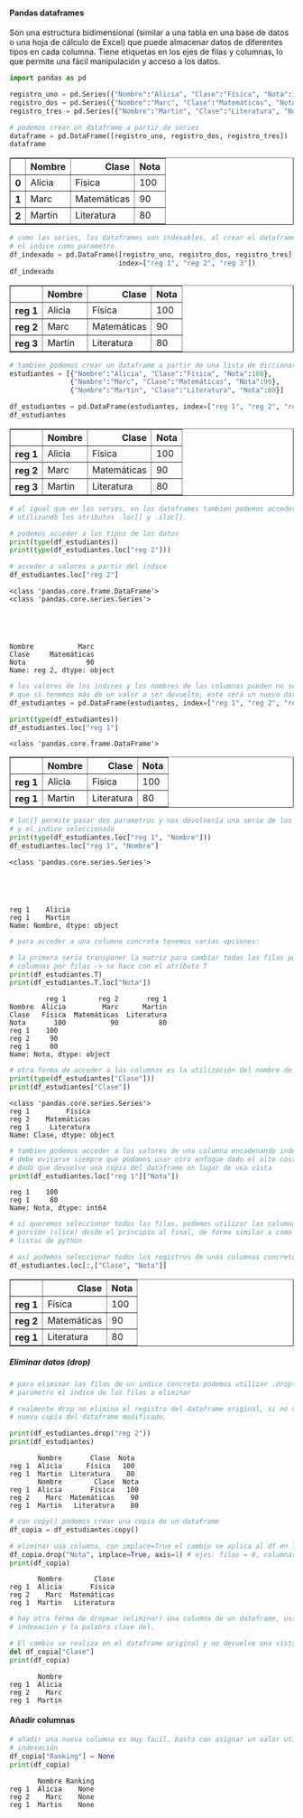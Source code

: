 #### Pandas dataframes
Son una estructura bidimensional (similar a una tabla en una base de datos o una hoja de cálculo de Excel) que puede almacenar datos de diferentes tipos en cada columna. Tiene etiquetas en los ejes de filas y columnas, lo que permite una fácil manipulación y acceso a los datos.


```python
import pandas as pd

registro_uno = pd.Series({"Nombre":"Alicia", "Clase":"Física", "Nota":100})
registro_dos = pd.Series({"Nombre":"Marc", "Clase":"Matemáticas", "Nota":90})
registro_tres = pd.Series({"Nombre":"Martin", "Clase":"Literatura", "Nota":80})
```


```python
# podemos crear un dataframe a partir de series
dataframe = pd.DataFrame([registro_uno, registro_dos, registro_tres])
dataframe
```




<div>
<style scoped>
    .dataframe tbody tr th:only-of-type {
        vertical-align: middle;
    }

    .dataframe tbody tr th {
        vertical-align: top;
    }

    .dataframe thead th {
        text-align: right;
    }
</style>
<table border="1" class="dataframe">
  <thead>
    <tr style="text-align: right;">
      <th></th>
      <th>Nombre</th>
      <th>Clase</th>
      <th>Nota</th>
    </tr>
  </thead>
  <tbody>
    <tr>
      <th>0</th>
      <td>Alicia</td>
      <td>Física</td>
      <td>100</td>
    </tr>
    <tr>
      <th>1</th>
      <td>Marc</td>
      <td>Matemáticas</td>
      <td>90</td>
    </tr>
    <tr>
      <th>2</th>
      <td>Martin</td>
      <td>Literatura</td>
      <td>80</td>
    </tr>
  </tbody>
</table>
</div>




```python
# como las series, los dataframes son indexables, al crear el dataframe podemos pasarle
# el indice como parametro
df_indexado = pd.DataFrame([registro_uno, registro_dos, registro_tres], 
                           index=["reg 1", "reg 2", "reg 3"])
df_indexado
```




<div>
<style scoped>
    .dataframe tbody tr th:only-of-type {
        vertical-align: middle;
    }

    .dataframe tbody tr th {
        vertical-align: top;
    }

    .dataframe thead th {
        text-align: right;
    }
</style>
<table border="1" class="dataframe">
  <thead>
    <tr style="text-align: right;">
      <th></th>
      <th>Nombre</th>
      <th>Clase</th>
      <th>Nota</th>
    </tr>
  </thead>
  <tbody>
    <tr>
      <th>reg 1</th>
      <td>Alicia</td>
      <td>Física</td>
      <td>100</td>
    </tr>
    <tr>
      <th>reg 2</th>
      <td>Marc</td>
      <td>Matemáticas</td>
      <td>90</td>
    </tr>
    <tr>
      <th>reg 3</th>
      <td>Martin</td>
      <td>Literatura</td>
      <td>80</td>
    </tr>
  </tbody>
</table>
</div>




```python
# tambien podemos crear un dataframe a partir de una lista de diccionarios
estudiantes = [{"Nombre":"Alicia", "Clase":"Física", "Nota":100},
               {"Nombre":"Marc", "Clase":"Matemáticas", "Nota":90},
               {"Nombre":"Martin", "Clase":"Literatura", "Nota":80}]

df_estudiantes = pd.DataFrame(estudiantes, index=["reg 1", "reg 2", "reg 3"])
df_estudiantes
```




<div>
<style scoped>
    .dataframe tbody tr th:only-of-type {
        vertical-align: middle;
    }

    .dataframe tbody tr th {
        vertical-align: top;
    }

    .dataframe thead th {
        text-align: right;
    }
</style>
<table border="1" class="dataframe">
  <thead>
    <tr style="text-align: right;">
      <th></th>
      <th>Nombre</th>
      <th>Clase</th>
      <th>Nota</th>
    </tr>
  </thead>
  <tbody>
    <tr>
      <th>reg 1</th>
      <td>Alicia</td>
      <td>Física</td>
      <td>100</td>
    </tr>
    <tr>
      <th>reg 2</th>
      <td>Marc</td>
      <td>Matemáticas</td>
      <td>90</td>
    </tr>
    <tr>
      <th>reg 3</th>
      <td>Martin</td>
      <td>Literatura</td>
      <td>80</td>
    </tr>
  </tbody>
</table>
</div>




```python
# al igual que en las series, en los dataframes tambien podemos acceder a los datos
# utilizando los atributos .loc[] y .iloc[]. 

# podemos acceder a los tipos de los datos
print(type(df_estudiantes))
print(type(df_estudiantes.loc["reg 2"]))

# acceder a valores a partir del indice
df_estudiantes.loc["reg 2"]
```

    <class 'pandas.core.frame.DataFrame'>
    <class 'pandas.core.series.Series'>
    




    Nombre           Marc
    Clase     Matemáticas
    Nota               90
    Name: reg 2, dtype: object




```python
# los valores de los indices y los nombres de las columnas pueden no ser unico, por lo 
# que si tenemos más de un valor a ser devuelto, este será un nuevo dataframe
df_estudiantes = pd.DataFrame(estudiantes, index=["reg 1", "reg 2", "reg 1"]) # <- tenemos 2 "reg 1"

print(type(df_estudiantes))
df_estudiantes.loc["reg 1"]
```

    <class 'pandas.core.frame.DataFrame'>
    




<div>
<style scoped>
    .dataframe tbody tr th:only-of-type {
        vertical-align: middle;
    }

    .dataframe tbody tr th {
        vertical-align: top;
    }

    .dataframe thead th {
        text-align: right;
    }
</style>
<table border="1" class="dataframe">
  <thead>
    <tr style="text-align: right;">
      <th></th>
      <th>Nombre</th>
      <th>Clase</th>
      <th>Nota</th>
    </tr>
  </thead>
  <tbody>
    <tr>
      <th>reg 1</th>
      <td>Alicia</td>
      <td>Física</td>
      <td>100</td>
    </tr>
    <tr>
      <th>reg 1</th>
      <td>Martin</td>
      <td>Literatura</td>
      <td>80</td>
    </tr>
  </tbody>
</table>
</div>




```python
# loc[] permite pasar dos parametros y nos devolvería una serie de los valores en la columna
# y el indice seleccionado
print(type(df_estudiantes.loc["reg 1", "Nombre"]))
df_estudiantes.loc["reg 1", "Nombre"]
```

    <class 'pandas.core.series.Series'>
    




    reg 1    Alicia
    reg 1    Martin
    Name: Nombre, dtype: object




```python
# para acceder a una columna concreta tenemos varias opciones:

# la primera sería transponer la matriz para cambiar todas las filas por columnas y todas las 
# columnas por filas -> se hace con el atributo T
print(df_estudiantes.T)
print(df_estudiantes.T.loc["Nota"])
```

             reg 1        reg 2       reg 1
    Nombre  Alicia         Marc      Martin
    Clase   Física  Matemáticas  Literatura
    Nota       100           90          80
    reg 1    100
    reg 2     90
    reg 1     80
    Name: Nota, dtype: object
    


```python
# otra forma de acceder a las columnas es la utilización del nombre de la columna
print(type(df_estudiantes["Clase"]))
print(df_estudiantes["Clase"])
```

    <class 'pandas.core.series.Series'>
    reg 1         Física
    reg 2    Matemáticas
    reg 1     Literatura
    Name: Clase, dtype: object
    


```python
# tambien podemos acceder a los valores de una columna encadenando indexado
# debe evitarse siempre que podamos usar otro enfoque dado el alto coste computacional
# dado que devuelve una copia del dataframe en lugar de una vista
print(df_estudiantes.loc["reg 1"]["Nota"])
```

    reg 1    100
    reg 1     80
    Name: Nota, dtype: int64
    


```python
# si queremos seleccionar todas las filas, podemos utilizar las columnas para obtener una 
# porción (slice) desde el principio al final, de forma similar a como lo haciamos en las 
# listas de python

# así podemos seleccionar todos los registros de unas columnas concretas
df_estudiantes.loc[:,["Clase", "Nota"]]
```




<div>
<style scoped>
    .dataframe tbody tr th:only-of-type {
        vertical-align: middle;
    }

    .dataframe tbody tr th {
        vertical-align: top;
    }

    .dataframe thead th {
        text-align: right;
    }
</style>
<table border="1" class="dataframe">
  <thead>
    <tr style="text-align: right;">
      <th></th>
      <th>Clase</th>
      <th>Nota</th>
    </tr>
  </thead>
  <tbody>
    <tr>
      <th>reg 1</th>
      <td>Física</td>
      <td>100</td>
    </tr>
    <tr>
      <th>reg 2</th>
      <td>Matemáticas</td>
      <td>90</td>
    </tr>
    <tr>
      <th>reg 1</th>
      <td>Literatura</td>
      <td>80</td>
    </tr>
  </tbody>
</table>
</div>



##### Eliminar datos (drop)


```python
# para eliminar las filas de un indice concreto podemos utilizar .drop() pasando como
# parametro el indice de las filas a eliminar

# realmente drop no elimina el registro del dataframe original, si no que genera una
# nueva copia del dataframe modificado.

print(df_estudiantes.drop("reg 2"))
print(df_estudiantes)
```

           Nombre       Clase  Nota
    reg 1  Alicia      Física   100
    reg 1  Martin  Literatura    80
           Nombre        Clase  Nota
    reg 1  Alicia       Física   100
    reg 2    Marc  Matemáticas    90
    reg 1  Martin   Literatura    80
    


```python
# con copy() podemos crear una copia de un dataframe
df_copia = df_estudiantes.copy()

# eliminar una columna, con implace=True el cambio se aplica al df en lugar de generar copia
df_copia.drop("Nota", inplace=True, axis=1) # ejes: filas = 0, columnas = 1
print(df_copia)
```

           Nombre        Clase
    reg 1  Alicia       Física
    reg 2    Marc  Matemáticas
    reg 1  Martin   Literatura
    


```python
# hay otra forma de dropear (eliminar) una columna de un dataframe, usando el operador de 
# indexación y la palabra clave del. 

# El cambio se realiza en el dataframe original y no devuelve una vista
del df_copia["Clase"]
print(df_copia)
```

           Nombre
    reg 1  Alicia
    reg 2    Marc
    reg 1  Martin
    

#### Añadir columnas 


```python
# añadir una nueva columna es muy facil, basta con asignar un valor utilizando el operador de
# indexación
df_copia["Ranking"] = None
print(df_copia)
```

           Nombre Ranking
    reg 1  Alicia    None
    reg 2    Marc    None
    reg 1  Martin    None
    
